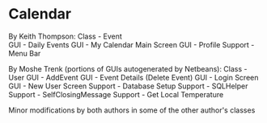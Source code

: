 # Calendar

By Keith Thompson:
Class - Event    
GUI - Daily Events
GUI - My Calendar Main Screen
GUI - Profile
Support - Menu Bar

By Moshe Trenk (portions of GUIs autogenerated by Netbeans):
Class - User
GUI - AddEvent
GUI - Event Details (Delete Event)
GUI - Login Screen
GUI - New User Screen
Support - Database Setup
Support - SQLHelper
Support - SelfClosingMessage
Support - Get Local Temperature

Minor modifications by both authors in some of the other author's classes
